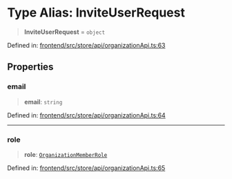 # Type Alias: InviteUserRequest

> **InviteUserRequest** = `object`

Defined in: [frontend/src/store/api/organizationApi.ts:63](https://github.com/lsendel/sass/blob/ca8b2b87627589617e0de57047e1f50d53e78078/frontend/src/store/api/organizationApi.ts#L63)

## Properties

### email

> **email**: `string`

Defined in: [frontend/src/store/api/organizationApi.ts:64](https://github.com/lsendel/sass/blob/ca8b2b87627589617e0de57047e1f50d53e78078/frontend/src/store/api/organizationApi.ts#L64)

***

### role

> **role**: [`OrganizationMemberRole`](OrganizationMemberRole.md)

Defined in: [frontend/src/store/api/organizationApi.ts:65](https://github.com/lsendel/sass/blob/ca8b2b87627589617e0de57047e1f50d53e78078/frontend/src/store/api/organizationApi.ts#L65)
